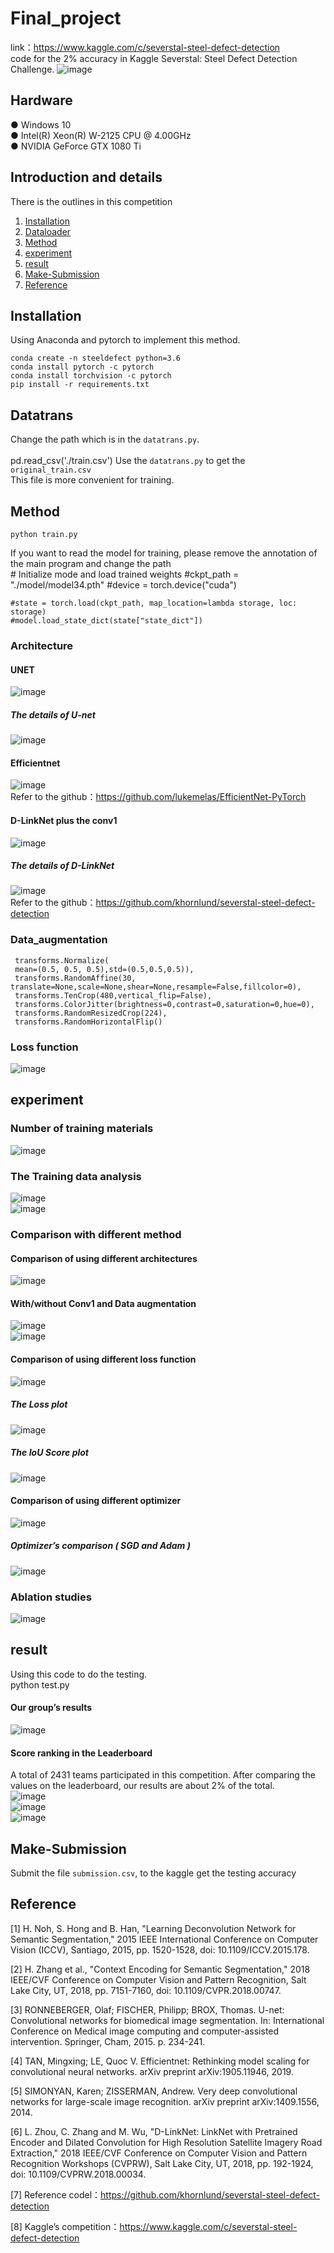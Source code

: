 # Final_project
link：https://www.kaggle.com/c/severstal-steel-defect-detection <br>
code for the 2% accuracy in Kaggle Severstal: Steel Defect Detection Challenge.
![image](https://github.com/eddieczc/Image-Processing-via-deep-learning/blob/master/Final_project/images/example.PNG) <br> 
## Hardware
● Windows 10 <br>
● Intel(R) Xeon(R) W-2125 CPU @ 4.00GHz <br>
● NVIDIA GeForce GTX 1080 Ti <br>

## Introduction and details
There is the outlines in this competition <br>
1. [Installation](#Installation) <br>
2. [Dataloader](#Dataloader) <br>
3. [Method](#Model) <br>
4. [experiment](#experiment) <br>
5. [result](#result) <br>
6. [Make-Submission](#Make-Submission) <br>
7. [Reference](#Reference) <br>

## Installation
Using Anaconda and pytorch to implement this method.

    conda create -n steeldefect python=3.6
    conda install pytorch -c pytorch
    conda install torchvision -c pytorch
    pip install -r requirements.txt
    

## Datatrans
Change the path which is in the `datatrans.py`. <br>   
    pd.read_csv('./train.csv')
Use the `datatrans.py` to get the `original_train.csv`<br>
This file is more convenient for training. <br>

## Method
    python train.py
If you want to read the model for training, please remove the annotation of the main program and change the path <br> 
    # Initialize mode and load trained weights
    #ckpt_path = "./model/model34.pth"
    #device = torch.device("cuda")

    #state = torch.load(ckpt_path, map_location=lambda storage, loc: storage)
    #model.load_state_dict(state["state_dict"])    
    
### Architecture
#### UNET
![image](https://github.com/eddieczc/Image-Processing-via-deep-learning/blob/master/Final_project/images/UNET.png) <br> 
##### The details of U-net
![image](https://github.com/eddieczc/Image-Processing-via-deep-learning/blob/master/Final_project/images/layer.PNG) <br> 
#### Efficientnet 
![image](https://github.com/eddieczc/Image-Processing-via-deep-learning/blob/master/Final_project/images/eff_1.png) <br> 
Refer to the github：https://github.com/lukemelas/EfficientNet-PyTorch <br>
#### D-LinkNet plus the conv1
![image](https://github.com/eddieczc/Image-Processing-via-deep-learning/blob/master/Final_project/images/over.PNG) <br> 
##### The details of D-LinkNet
![image](https://github.com/eddieczc/Image-Processing-via-deep-learning/blob/master/Final_project/images/details.png) <br> 
Refer to the github：https://github.com/khornlund/severstal-steel-defect-detection <br>

### Data_augmentation
     transforms.Normalize(
     mean=(0.5, 0.5, 0.5),std=(0.5,0.5,0.5)),
     transforms.RandomAffine(30, translate=None,scale=None,shear=None,resample=False,fillcolor=0),
     transforms.TenCrop(480,vertical_flip=False),
     transforms.ColorJitter(brightness=0,contrast=0,saturation=0,hue=0),
     transforms.RandomResizedCrop(224),
     transforms.RandomHorizontalFlip()

### Loss function
![image](https://github.com/eddieczc/Image-Processing-via-deep-learning/blob/master/Final_project/images/loss.PNG) <br> 

                           
## experiment
### Number of training materials
![image](https://github.com/eddieczc/Image-Processing-via-deep-learning/blob/master/Final_project/images/dataset.PNG) <br> 
### The Training data analysis
![image](https://github.com/eddieczc/Image-Processing-via-deep-learning/blob/master/Final_project/images/dataset_3.png) <br> 
![image](https://github.com/eddieczc/Image-Processing-via-deep-learning/blob/master/Final_project/images/dataset_4.png) <br> 
### Comparison with different method
#### Comparison of using different architectures
![image](https://github.com/eddieczc/Image-Processing-via-deep-learning/blob/master/Final_project/images/table_1.png) <br> 
#### With/without Conv1 and Data augmentation
![image](https://github.com/eddieczc/Image-Processing-via-deep-learning/blob/master/Final_project/images/table_2.png) <br> 
![image](https://github.com/eddieczc/Image-Processing-via-deep-learning/blob/master/Final_project/images/table_3.png) <br> 
#### Comparison of using different loss function
![image](https://github.com/eddieczc/Image-Processing-via-deep-learning/blob/master/Final_project/images/table_4.png) <br> 
##### The Loss plot
![image](https://github.com/eddieczc/Image-Processing-via-deep-learning/blob/master/Final_project/images/bceloss.png) <br> 
##### The IoU Score plot
![image](https://github.com/eddieczc/Image-Processing-via-deep-learning/blob/master/Final_project/images/IOU.png) <br> 
#### Comparison of using different optimizer
![image](https://github.com/eddieczc/Image-Processing-via-deep-learning/blob/master/Final_project/images/table_5.png) <br> 
##### Optimizer’s comparison ( SGD and Adam )
![image](https://github.com/eddieczc/Image-Processing-via-deep-learning/blob/master/Final_project/images/table_6.png) <br> 
### Ablation studies
![image](https://github.com/eddieczc/Image-Processing-via-deep-learning/blob/master/Final_project/images/ablation.png) <br> 

## result
Using this code to do the testing. <br>
    python test.py
#### Our group’s results
![image](https://github.com/eddieczc/Image-Processing-via-deep-learning/blob/master/Final_project/images/res.PNG) <br> 

#### Score ranking in the Leaderboard
A total of 2431 teams participated in this competition. After comparing the values on the leaderboard, our results are about 2% of the total.<br> 
![image](https://github.com/eddieczc/Image-Processing-via-deep-learning/blob/master/Final_project/images/res_2.png) <br> 
![image](https://github.com/eddieczc/Image-Processing-via-deep-learning/blob/master/Final_project/images/res_1.png) <br> 
![image](https://github.com/eddieczc/Image-Processing-via-deep-learning/blob/master/Final_project/images/res_3.png) <br> 

## Make-Submission
Submit the file `submission.csv`, to the kaggle  get the testing accuracy <br>

## Reference
[1] H. Noh, S. Hong and B. Han, "Learning Deconvolution Network for Semantic Segmentation," 2015 IEEE International Conference on Computer Vision (ICCV), Santiago, 2015, pp. 1520-1528, doi: 10.1109/ICCV.2015.178.<br> 

[2] H. Zhang et al., "Context Encoding for Semantic Segmentation," 2018 IEEE/CVF Conference on Computer Vision and Pattern Recognition, Salt Lake City, UT, 2018, pp. 7151-7160, doi: 10.1109/CVPR.2018.00747.<br> 

[3] RONNEBERGER, Olaf; FISCHER, Philipp; BROX, Thomas. U-net: Convolutional networks for biomedical image segmentation. In: International Conference on Medical image computing and computer-assisted intervention. Springer, Cham, 2015. p. 234-241.<br> 

[4] TAN, Mingxing; LE, Quoc V. Efficientnet: Rethinking model scaling for convolutional neural networks. arXiv preprint arXiv:1905.11946, 2019.<br> 

[5] SIMONYAN, Karen; ZISSERMAN, Andrew. Very deep convolutional networks for large-scale image recognition. arXiv preprint arXiv:1409.1556, 2014.<br> 

[6] L. Zhou, C. Zhang and M. Wu, "D-LinkNet: LinkNet with Pretrained Encoder and Dilated Convolution for High Resolution Satellite Imagery Road Extraction," 2018 IEEE/CVF Conference on Computer Vision and Pattern Recognition Workshops (CVPRW), Salt Lake City, UT, 2018, pp. 192-1924, doi: 10.1109/CVPRW.2018.00034.<br> 

[7] Reference codel：https://github.com/khornlund/severstal-steel-defect-detection <br> 

[8] Kaggle’s competition：https://www.kaggle.com/c/severstal-steel-defect-detection <br> 
